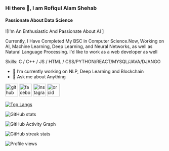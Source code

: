 ### Hi there 👋, I am Rofiqul Alam Shehab
####  Passionate About Data Science 
![I'm An Enthusiastic And Passionate About AI ] 

Currently, I Have Completed My BSC in Computer Science.Now, Working on AI, Machine Learning, Deep Learning, and Neural Networks, as well as Natural Language Processing. I'd like to work as a web developer as well

Skills: C / C++ / JS / HTML / CSS/PYTHON/REACT/MYSQL/JAVA/DJANGO

- 🔭 I’m currently working on NLP, Deep Learning and Blockchain 
- 💬 Ask me about Anything 


[<img src='https://cdn.jsdelivr.net/npm/simple-icons@3.0.1/icons/github.svg' alt='github' height='40'>](https://github.com/shehab0911)  [<img src='https://cdn.jsdelivr.net/npm/simple-icons@3.0.1/icons/facebook.svg' alt='facebook' height='40'>](https://www.facebook.com/https://www.facebook.com/rofiqulalam.shehab)  [<img src='https://cdn.jsdelivr.net/npm/simple-icons@3.0.1/icons/instagram.svg' alt='instagram' height='40'>](https://www.instagram.com/r.a.shehab/)  [<img src='https://cdn.jsdelivr.net/npm/simple-icons@3.0.1/icons/orcid.svg' alt='orcid' height='40'>](https://l.facebook.com/l.php?u=https%3A%2F%2Forcid.org%2F0000-0001-8624-3553%3Ffbclid%3DIwAR3mI_PWjWQwSeSPIBSYSJcHu7UqA-yWZ0DUv_zU1r55RiswwuvpG2DP1no&h=AT3sRiVHS4rhWy5t0eLgZbt2GcrpBSQkl4NlFKBDxdIYJv35gO52p0iyBZYfx3ehK6YE2wrFL6rKYnZAoF4Y6IAr16HPLn7P-v1ad4ALloE-BKWdH8cUZW5TJfjeUyQRf2xcJw)  

[![Top Langs](https://github-readme-stats.vercel.app/api/top-langs/?username=shehab0911)](https://github.com/anuraghazra/github-readme-stats)

![GitHub stats](https://github-readme-stats.vercel.app/api?username=shehab0911&show_icons=true&count_private=true)  

![GitHub Activity Graph](https://activity-graph.herokuapp.com/graph?username=shehab0911)  

![GitHub streak stats](https://github-readme-streak-stats.herokuapp.com/?user=shehab0911)  

![Profile views](https://gpvc.arturio.dev/shehab0911)  
